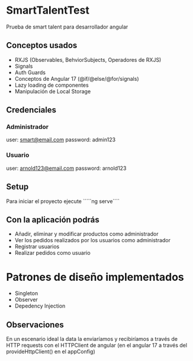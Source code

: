 # SmartTalentTest

Prueba de smart talent para desarrollador angular

## Conceptos usados

- RXJS (Observables, BehviorSubjects, Operadores de RXJS)
- Signals
- Auth Guards
- Conceptos de Angular 17 (@if/@else/@for/signals)
- Lazy loading de componentes
- Manipulación de Local Storage

## Credenciales 

### Administrador

user: smart@email.com
password: admin123

### Usuario

user: arnold123@email.com
password: arnold123

## Setup

Para iniciar el proyecto ejecute `````ng serve````

## Con la aplicación podrás

- Añadir, eliminar y modificar productos como administrador
- Ver los pedidos realizados por los usuarios como administrador
- Registrar usuarios
- Realizar pedidos como usuario

# Patrones de diseño implementados

- Singleton
- Observer
- Depedency Injection

## Observaciones

En un escenario ideal la data la enviaríamos y recibiríamos a través de HTTP requests con el HTTPClient de angular (en el angular 17 a través del provideHttpClient() en el appConfig)
